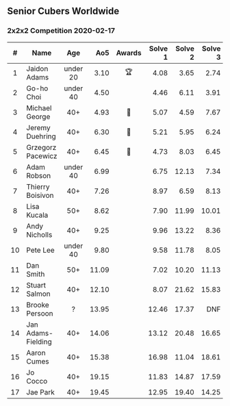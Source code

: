 ## Senior Cubers Worldwide
### 2x2x2 Competition 2020-02-17

| # | Name | Age | Ao5 | Awards |Solve 1 |Solve 2 |Solve 3 |Solve 4 |Solve 5 |Video link |
| :--: | -- | :--: | --: | :--: | --: | --: | --: | --: | --: | :-- |
| 1 | Jaidon Adams | under 20 |3.10 |🏆 |4.08 |3.65 |2.74 |2.91 |2.45 |[Link](https://www.facebook.com/events/176704156956327/permalink/180633799896696/) |
| 2 | Go-ho Choi | under 40 |4.50 | |4.46 |6.11 |3.91 |5.14 |3.50 |[Link](https://www.facebook.com/events/176704156956327/permalink/178287783464631/) |
| 3 | Michael George | 40+ |4.93 |🥇 |5.07 |4.59 |7.67 |4.98 |4.74 |[Link](https://www.facebook.com/events/176704156956327/permalink/178424350117641/) |
| 4 | Jeremy Duehring | 40+ |6.30 |🥈 |5.21 |5.95 |6.24 |6.70 |9.06 |[Link](https://www.facebook.com/events/176704156956327/permalink/177381356888607/) |
| 5 | Grzegorz Pacewicz | 40+ |6.45 |🥉 |4.73 |8.03 |6.45 |7.05 |5.86 |n/a|
| 6 | Adam Robson | under 40 |6.99 | |6.75 |12.13 |7.34 |6.87 |6.07 |[Link](https://www.facebook.com/events/176704156956327/permalink/178953400064736/) |
| 7 | Thierry Boisivon | 40+ |7.26 | |8.97 |6.59 |8.13 |6.94 |6.71 |[Link](https://www.facebook.com/events/176704156956327/permalink/181037429856333/) |
| 8 | Lisa Kucala | 50+ |8.62 | |7.90 |11.99 |10.01 |7.24 |7.96 |[Link](https://www.facebook.com/events/176704156956327/permalink/177822780177798/) |
| 9 | Andy Nicholls | 40+ |9.25 | |9.96 |13.22 |8.36 |8.31 |9.42 |[Link](https://www.facebook.com/events/176704156956327/permalink/177170673576342/) |
| 10 | Pete Lee | under 40 |9.80 | |9.58 |11.78 |8.05 |7.32 |12.03 |[Link](https://www.facebook.com/events/176704156956327/permalink/179850233308386/) |
| 11 | Dan Smith | 50+ |11.09 | |7.02 |10.20 |11.13 |11.96 |14.87 |[Link](https://www.facebook.com/events/176704156956327/permalink/178124056814337/) |
| 12 | Stuart Salmon | 40+ |12.10 | |8.07 |21.62 |15.83 |10.35 |10.12 |[Link](https://www.facebook.com/events/176704156956327/permalink/181182663175143/) |
| 13 | Brooke Persoon | ? |13.95 | |12.46 |17.37 |DNF |12.03 |10.73 |[Link](https://www.facebook.com/events/176704156956327/permalink/181292296497513/) |
| 14 | Jan Adams-Fielding | 40+ |14.06 | |13.12 |20.48 |16.65 |11.39 |11.31 |[Link](https://www.facebook.com/events/176704156956327/permalink/180508603242549/) |
| 15 | Aaron Cumes | 40+ |15.38 | |16.98 |11.04 |18.61 |13.82 |15.34 |[Link](https://www.facebook.com/events/176704156956327/permalink/178556813437728/) |
| 16 | Jo Cocco | 40+ |19.15 | |11.83 |14.87 |17.59 |24.99 |29.43 |[Link](https://www.facebook.com/events/176704156956327/permalink/181058473187562/) |
| 17 | Jae Park | 40+ |19.45 | |12.95 |19.40 |14.25 |DNF |26.70 |[Link](https://www.facebook.com/events/176704156956327/permalink/177449880215088/) |
